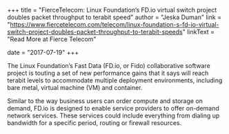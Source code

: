 +++
title = "FierceTelecom: Linux Foundation’s FD.io virtual switch project doubles packet throughput to terabit speed"
author = "Jeska Duman"
link = "https://www.fiercetelecom.com/telecom/linux-foundation-s-fd-io-virtual-switch-project-doubles-packet-throughput-to-terabit-speeds"
linkText = "Read More at Fierce Telecom"

date = "2017-07-19"
+++

The Linux Foundation’s Fast Data (FD.io, or Fido) collaborative software project is
touting a set of new performance gains that it says will reach terabit levels to
accommodate multiple deployment environments, including bare metal, virtual machine (VM) and container.

Similar to the way business users can order compute and storage on demand, FD.io is
designed to enable service providers to offer on-demand network services. These services
could include everything from dialing up bandwidth for a specific period, routing or firewall resources.